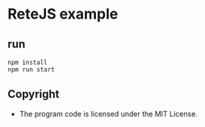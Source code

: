 # ReteJS example

## run

```
npm install
npm run start
```

## Copyright

- The program code is licensed under the MIT License.
